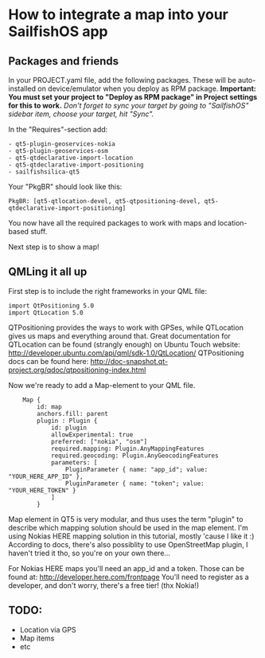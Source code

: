 How to integrate a map into your SailfishOS app
===============================================

Packages and friends
--------------------

In your PROJECT.yaml file, add the following packages. These will be auto-installed on device/emulator when you deploy as RPM package.
**Important: You must set your project to "Deploy as RPM package" in Project settings for this to work.**
*Don't forget to sync your target by going to "SailfishOS" sidebar item, choose your target, hit "Sync".*

In the "Requires"-section add:

    - qt5-plugin-geoservices-nokia
    - qt5-plugin-geoservices-osm
    - qt5-qtdeclarative-import-location
    - qt5-qtdeclarative-import-positioning
    - sailfishsilica-qt5

Your "PkgBR" should look like this:

    PkgBR: [qt5-qtlocation-devel, qt5-qtpositioning-devel, qt5-qtdeclarative-import-positioning]


You now have all the required packages to work with maps and location-based stuff.

Next step is to show a map!

QMLing it all up
----------------

First step is to include the right frameworks in your QML file:

    import QtPositioning 5.0
    import QtLocation 5.0

QTPositioning provides the ways to work with GPSes, while QTLocation gives us maps and everything around that.
Great documentation for QTLocation can be found (strangly enough) on Ubuntu Touch website: http://developer.ubuntu.com/api/qml/sdk-1.0/QtLocation/
QTPositioning docs can be found here: http://doc-snapshot.qt-project.org/qdoc/qtpositioning-index.html

Now we're ready to add a Map-element to your QML file.

        Map {
            id: map
            anchors.fill: parent
            plugin : Plugin {
                id: plugin
                allowExperimental: true
                preferred: ["nokia", "osm"]
                required.mapping: Plugin.AnyMappingFeatures
                required.geocoding: Plugin.AnyGeocodingFeatures
                parameters: [
                    PluginParameter { name: "app_id"; value: "YOUR_HERE_APP_ID" },
                    PluginParameter { name: "token"; value: "YOUR_HERE_TOKEN" }
                ]
            }

Map element in QT5 is very modular, and thus uses the term "plugin" to describe which mapping solution should be used in the map element.
I'm using Nokias HERE mapping solution in this tutorial, mostly 'cause I like it :)
According to docs, there's also possiblity to use OpenStreetMap plugin, I haven't tried it tho, so you're on your own there...

For Nokias HERE maps you'll need an app_id and a token. Those can be found at: http://developer.here.com/frontpage
You'll need to register as a developer, and don't worry, there's a free tier! (thx Nokia!)


TODO:
-----
* Location via GPS
* Map items
* etc

